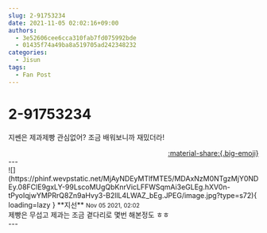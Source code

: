 ```yaml
---
slug: 2-91753234
date: 2021-11-05 02:02:16+09:00
authors:
  - 3e52606cee6cca310fab7fd075992bde
  - 01435f74a49ba8a519705ad242348232
categories:
  - Jisun
tags:
  - Fan Post
---
```


# 2-91753234

<div class="post-container" markdown="1">
<div class="content-container md-sidebar__scrollwrap" markdown="1">

지쎈은 제과제빵 관심없어? 조금 배워보니까 재밌더라!

</div>
</div>

<div style="text-align: right;" markdown="1">
<a href="https://weverse.io/fromis9/fanpost/2-91753234" style="text-align: right;">:material-share:{.big-emoji}</a>
</div>
---

<div class="comments-container md-sidebar__scrollwrap" markdown="1">
<div class="comment" markdown="1">
<div class='id-container' markdown="1">
![](https://phinf.wevpstatic.net/MjAyNDEyMTlfMTE5/MDAxNzM0NTgzMjY0NDEy.08FClE9gxLY-99LscoMUgQbKnrVicLFFWSqmAi3eGLEg.hXV0n-tPyoIqjwYMPRrQ8Zn9aHvy3-B2llL4LWAZ_bEg.JPEG/image.jpg?type=s72){ loading=lazy }
**<span class="artist">지선</span>** <small>Nov 05 2021, 02:02</small><br>
</div>
<div class='comment-body' markdown="1">
제빵은 무섭고 제과는 조금 곁다리로 몇번 해본정도 ㅎㅎ
</div>
</div>
</div>
---
